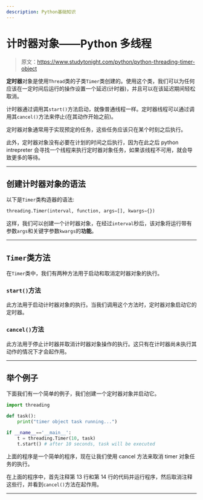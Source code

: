 ```yaml
---
description: Python基础知识
---
```


# 计时器对象——Python 多线程

> 原文：<https://www.studytonight.com/python/python-threading-timer-object>

**定时器**对象是使用`Thread`类的子类`Timer`类创建的。使用这个类，我们可以为任何应该在一定时间后运行的操作设置一个延迟(计时器)，并且可以在该延迟期间轻松取消。

计时器通过调用其`start()`方法启动，就像普通线程一样。定时器线程可以通过调用其`cancel()`方法来停止(在其动作开始之前)。

定时器对象通常用于实现预定的任务，这些任务应该只在某个时刻之后执行。

此外，定时器对象没有必要在计划的时间之后执行，因为在此之后 python intrepreter 会寻找一个线程来执行定时器对象任务，如果该线程不可用，就会导致更多的等待。

* * *

## 创建计时器对象的语法

以下是`Timer`类构造器的语法:

```py
threading.Timer(interval, function, args=[], kwargs={})
```

这样，我们可以创建一个计时器对象，在经过`interval`秒后，该对象将运行带有参数`args`和关键字参数`kwargs`的**功能**。

* * *

## `Timer`类方法

在`Timer`类中，我们有两种方法用于启动和取消定时器对象的执行。

### `start()`方法

此方法用于启动计时器对象的执行。当我们调用这个方法时，定时器对象启动它的定时器。

### `cancel()`方法

此方法用于停止计时器并取消计时器对象操作的执行。这只有在计时器尚未执行其动作的情况下才会起作用。

* * *

## 举个例子

下面我们有一个简单的例子，我们创建一个定时器对象并启动它。

```py
import threading

def task():
    print("timer object task running...")

if __name__=='__main__':
    t = threading.Timer(10, task)
    t.start() # after 10 seconds, task will be executed 
```

上面的程序是一个简单的程序，现在让我们使用 cancel 方法来取消 timer 对象任务的执行。

在上面的程序中，首先注释第 13 行和第 14 行的代码并运行程序，然后取消注释这些行，并看到`cancel()`方法在起作用。

* * *